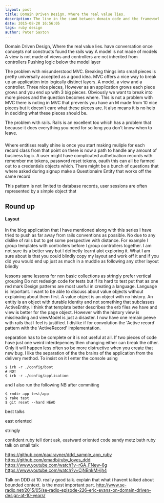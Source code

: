 ```yaml
---
layout: post
title: Domain Driven Design, Where the real value lies.
description: The line in the sand between domain code and the framework
date: 2015-08-20 16:56:05
tags: ruby design
author: Peter Saxton
---
```


Domain Driven Design, Where the real value lies.
have conversation once
concepts not constructs
found the rails way
A model is not made of models
A view is not made of views
and controllers are not inherited from controllers
Pushing logic below the model layer

The problem with misunderstood MVC. Breaking things into small pieces is pretty universally accepted as a good idea. MVC offers a nice way to break up an application into logically distinct layers. A model, a view and a controller. Three nice pieces, However as an application grows each piece grows and you end up with 3 big pieces. Obviously we want to break into more pieces and the question becomes where. This is not a problem with MVC there is noting in MVC that prevents you have an M made from 10 nice pieces but it doesn't care what these pieces are. It also means it is no help in deciding what these pieces should be.

The problem with rails. Rails is an excellent too which has a problem that because it does everything you need for so long you don't know when to leave.

###
Where entitises really shine is once you start making muliple for each record class from that point on there is now a path to handle any amount of business logic.  A user might have complicated authetication records with remember me tokens, password reset tokens, oauth this can all be farmed out to a credentials objects which. There might be a bunch of questions that where asked during signup make a Questionaire Entity that works off the same record

This pattern is not limited to database records, user sessions are often represented by a simple object that

## Round up
#### Layout
In the blog application that I have mentioned along with this series I have tried to push as far away from rails conventions as possible. No due to any dislike of rails but to get some perspective with distance.
For example I group templates with controllers before I group controllers together.
I am not sure its a better way but I definetly learnt alot exploring it. What I am sure about is that you could blindly copy my layout and work off it and if you did you would end up just as much in a muddle as following any other layout blindly

lessons
same lessons for non basic collections as stringly
prefer vertical grouping
Do not redesign code for tests but if its hard to test put that as one red mark
Design patterns are most useful in creating a language. Language is important.
I want to be able to discuss about value objects without explaining about them first. A value object is an object with no history. An entity is an object with durable identity and not something that subclasses ActiveEntity.
I think that template better describes the erb files we have and view is better for the page object. However with the history view is missleading and viewModel is just a disaster.
I now have one remain peeve with rails that I feel is justified. I dislike if for convolution the 'Active record' pattern with the 'ActiveRecord' implementation.

separation has to be complete or it is not useful at all. If two pieces of code have just one weird interdepencey then changing either can break the other. Only it will happen less often so be more distructive when you create that new bug.
I like the separation of the the brains of the application from the delivery method. To insist on it I enter the console using
```
$ irb -r ./config/boot
# NOT
$ irb -r ./config/application
```

and I also run the following
NB after commiting
```
$ rmdir app test/app
$ rake test
$ git reset --hard HEAD
```
best talks

east oriented

stringly

confident ruby
tell dont ask, eastward oriented code
sandy metz bath ruby talk on small talk



https://github.com/paulrayner/ddd_sample_app_ruby
https://github.com/emadb/ruby_loves_ddd
https://www.youtube.com/watch?v=rGA_FNew-6g
https://www.youtube.com/watch?v=CjNBnkMHjh4


Talk on DDD at 10. really good talk. explain that what i havent talked about bounded context. is the most important part. http://www.se-radio.net/2015/05/se-radio-episode-226-eric-evans-on-domain-driven-design-at-10-years/
